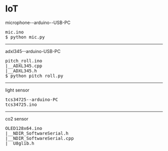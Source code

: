 # IoT
microphone--arduino--USB-PC
<pre>
mic.ino
$ python mic.py
</pre>
--------------------------
adxl345--arduino-USB-PC
<pre>
pitch_roll.ino
|__ADXL345.cpp
|__ADXL345.h
$ python pitch_roll.py
</pre>
--------------------------
light sensor 
<pre>
tcs34725--arduino-PC
tcs34725.ino
</pre>
--------------------------
co2 sensor
<pre>
OLED128x64.ino
|__NDIR_SoftwareSerial.h
|__NDIR_SoftwareSerial.cpp
|__U8glib.h
</pre>
